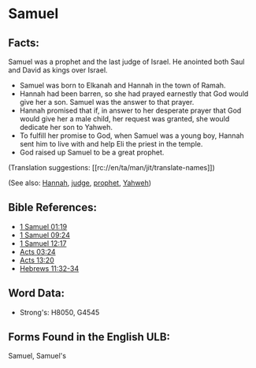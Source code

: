 # Samuel

## Facts:

Samuel was a prophet and the last judge of Israel. He anointed both Saul and David as kings over Israel.

* Samuel was born to Elkanah and Hannah in the town of Ramah.
* Hannah had been barren, so she had prayed earnestly that God would give her a son. Samuel was the answer to that prayer.
* Hannah promised that if, in answer to her desperate prayer that God would give her a male child, her request was granted, she would dedicate her son to Yahweh.
* To fulfill her promise to God, when Samuel was a young boy, Hannah sent him to live with and help Eli the priest in the temple.
* God raised up Samuel to be a great prophet.

(Translation suggestions: [[rc://en/ta/man/jit/translate-names]])

(See also: [Hannah](../names/hannah.md), [judge](../kt/judge.md), [prophet](../kt/prophet.md), [Yahweh](../kt/yahweh.md))

## Bible References:

* [1 Samuel 01:19](rc://en/tn/help/1sa/01/19)
* [1 Samuel 09:24](rc://en/tn/help/1sa/09/24)
* [1 Samuel 12:17](rc://en/tn/help/1sa/12/17)
* [Acts 03:24](rc://en/tn/help/act/03/24)
* [Acts 13:20](rc://en/tn/help/act/13/20)
* [Hebrews 11:32-34](rc://en/tn/help/heb/11/32)

## Word Data:

* Strong's: H8050, G4545

## Forms Found in the English ULB:

Samuel, Samuel's
